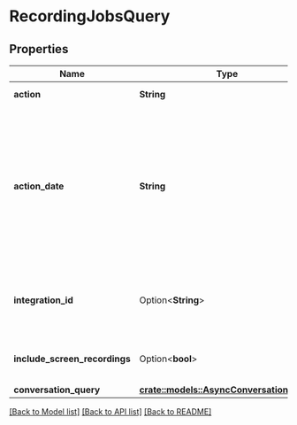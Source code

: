 # RecordingJobsQuery

## Properties

Name | Type | Description | Notes
------------ | ------------- | ------------- | -------------
**action** | **String** | Operation to perform bulk task | 
**action_date** | **String** | The date when the action will be performed. If the operation will cause the delete date of a recording to be older than the export date, the export date will be adjusted to the delete date. Date time is represented as an ISO-8601 string. For example: yyyy-MM-ddTHH:mm:ss[.mmm]Z | 
**integration_id** | Option<**String**> | IntegrationId to Access AWS S3 bucket for bulk recording exports. This field is required and used only for EXPORT action. | [optional]
**include_screen_recordings** | Option<**bool**> | Include Screen recordings for export action, default value = true  | [optional]
**conversation_query** | [**crate::models::AsyncConversationQuery**](AsyncConversationQuery.md) |  | 

[[Back to Model list]](../README.md#documentation-for-models) [[Back to API list]](../README.md#documentation-for-api-endpoints) [[Back to README]](../README.md)


